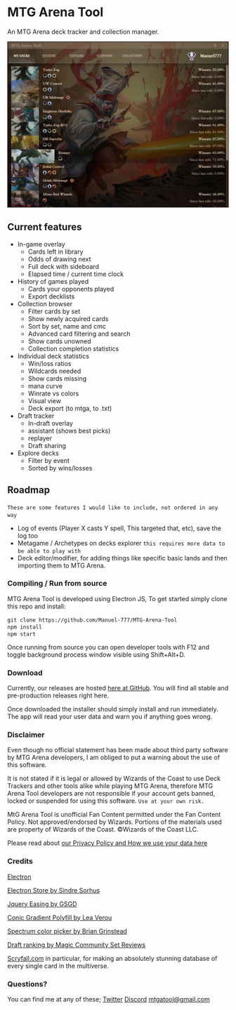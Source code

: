 # MTG Arena Tool
An MTG Arena deck tracker and collection manager.

![History Screen](/Readme/screenshot_1.png)

## Current features
- In-game overlay
	- Cards left in library
	- Odds of drawing next
	- Full deck with sideboard
	- Elapsed time / current time clock
- History of games played
	- Cards your opponents played
	- Export decklists
- Collection browser
	- Filter cards by set
	- Show newly acquired cards
	- Sort by set, name and cmc
	- Advanced card filtering and search
	- Show cards unowned
	- Collection completion statistics
- Individual deck statistics
	- Win/loss ratios
	- Wildcards needed
	- Show cards missing
	- mana curve
	- Winrate vs colors
	- Visual view
	- Deck export (to mtga, to .txt)
- Draft tracker
	- In-draft overlay
	- assistant (shows best picks)
	- replayer
	- Draft sharing
- Explore decks
	- Filter by event
	- Sorted by wins/losses

## Roadmap
`These are some features I would like to include, not ordered in any way`
- Log of events (Player X casts Y spell, This targeted that, etc), save the log too
- Metagame / Archetypes on decks explorer `this requires more data to be able to play with`
- Deck editor/modifier, for adding things like specific basic lands and then importing them to MTG Arena.

### Compiling / Run from source
MTG Arena Tool is developed using Electron JS, To get started simply clone this repo and install:

```
git clone https://github.com/Manuel-777/MTG-Arena-Tool
npm install
npm start
```

Once running from source you can open developer tools with F12 and toggle background process window visible using Shift+Alt+D.

### Download
Currently, our releases are hosted [here at GitHub](https://github.com/Manuel-777/MTG-Arena-Tool/releases). You will find all stable and pre-production releases right here.

Once downloaded the installer should simply install and run immediately. The app will read your user data and warn you if anything goes wrong.

### Disclaimer

Even though no official statement has been made about third party software by MTG Arena developers, I am obliged to put a warning about the use of this software.

It is not stated if it is legal or allowed by Wizards of the Coast to use Deck Trackers and other tools alike while playing MTG Arena, therefore MTG Arena Tool developers are not responsible if your account gets banned, locked or suspended for using this software. `Use at your own risk.`

MtG Arena Tool is unofficial Fan Content permitted under the Fan Content Policy. Not approved/endorsed by Wizards. Portions of the materials used are property of Wizards of the Coast. ©Wizards of the Coast LLC.

Please read about [our Privacy Policy and How we use your data here](https://github.com/Manuel-777/MTG-Arena-Tool/blob/master/PRIVACY.md)

### Credits
[Electron](https://electronjs.org/)

[Electron Store by Sindre Sorhus](https://github.com/sindresorhus/electron-store)

[Jquery Easing by GSGD](http://gsgd.co.uk/sandbox/jquery/easing/)

[Conic Gradient Polyfill by Lea Verou](https://leaverou.github.io/conic-gradient/)

[Spectrum color picker by Brian Grinstead](http://bgrins.github.io/spectrum/)

[Draft ranking by Magic Community Set Reviews](https://www.mtgcommunityreview.com/)

[Scryfall.com](http://scryfall.com) in particular, for making an absolutely stunning database of every single card in the multiverse.

### Questions?
You can find me at any of these;
[Twitter](https://twitter.com/MEtchegaray7)
[Discord](https://discord.gg/K9bPkJy)
[mtgatool@gmail.com](mailto:mtgatool@gmail.com)
